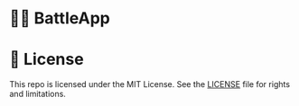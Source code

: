 # 👊🏻 BattleApp

# 📄 License

This repo is licensed under the MIT License. See the [LICENSE](LICENSE.md) file for rights and limitations.
